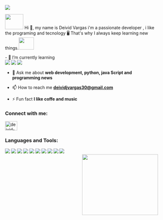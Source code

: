 <img src="https://github.com/user-attachments/assets/0c2374d4-205f-49cb-ae9c-33a88b9557ea"/>

<p><img src = "https://media.tenor.com/mMkJeuyHkRYAAAAj/cat-cat-on-computer.gif"  height = "50" width="60"/>  Hi 👋​, my name is Deivid Vargas i'm a passionate developer , i like the programing and tecnology ​🖥️​ That's why I always keep learning new things.<img src = "https://i.gifer.com/JLo.gif"  height = "40" width="50"/></p>
- 🌱 I’m currently learning <div><img src = "https://img.shields.io/badge/react_native-%2320232a.svg?style=for-the-badge&logo=react&logoColor=%2361DAFB" /> <img src = "https://img.shields.io/badge/expo-1C1E24?style=for-the-badge&logo=expo&logoColor=#D04A37"/> <img src = "https://img.shields.io/badge/react-%2320232a.svg?style=for-the-badge&logo=react&logoColor=%2361DAFB"/></div>

- 💬 Ask me about **web development, python, java Script and programming news**

- 📫 How to reach me **deividjvargas30@gmail.com**

- ⚡ Fun fact **I like coffe and music**

<h3 align="left">Connect with me:</h3>
<p align="left">
<a href="https://linkedin.com/in/deivid-vargas-084a05308" target="blank"><img align="center" src="https://raw.githubusercontent.com/rahuldkjain/github-profile-readme-generator/master/src/images/icons/Social/linked-in-alt.svg" alt="deivid-vargas-084a05308" height="30" width="40" /></a>
</p>

<h3 align="left">Languages and Tools:</h3>
<div> 
<img src = "https://img.shields.io/badge/js-%23323330.svg?style=for-the-badge&logo=javascript&logoColor=%23F7DF1E"/>
<img src = "https://img.shields.io/badge/typescript-%23007ACC.svg?style=for-the-badge&logo=typescript&logoColor=white"/>
<img src = "https://img.shields.io/badge/python-3670A0?style=for-the-badge&logo=python&logoColor=ffdd54"/>
<img src = "https://img.shields.io/badge/mysql-4479A1.svg?style=for-the-badge&logo=mysql&logoColor=white"/>
<img src = "https://img.shields.io/badge/postgres-%23316192.svg?style=for-the-badge&logo=postgresql&logoColor=white"/>
<img src = "https://img.shields.io/badge/MongoDB-%234ea94b.svg?style=for-the-badge&logo=mongodb&logoColor=white"/>
<img src = "https://img.shields.io/badge/django-%23092E20.svg?style=for-the-badge&logo=django&logoColor=white"/>
<img src = "https://img.shields.io/badge/node.js-6DA55F?style=for-the-badge&logo=node.js&logoColor=white"/>
<img src = "https://img.shields.io/badge/express.js-%23404d59.svg?style=for-the-badge&logo=express&logoColor=%2361DAFB"/>
<img src = "https://img.shields.io/badge/tailwindcss-%2338B2AC.svg?style=for-the-badge&logo=tailwind-css&logoColor=white" />
</div>


<img align= "right" src = "https://media1.tenor.com/m/OKMiJjqXkMcAAAAd/java-programming.gif" height="200" width="250"/>
